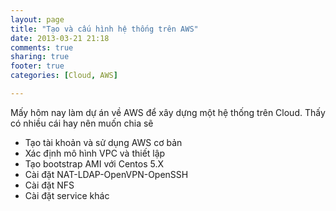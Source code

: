```yaml
---
layout: page
title: "Tạo và cấu hình hệ thống trên AWS"
date: 2013-03-21 21:18
comments: true
sharing: true
footer: true
categories: [Cloud, AWS]

---
```


Mấy hôm nay làm dự án về AWS để xây dựng một hệ thống trên Cloud. Thấy có nhiều cái hay nên muốn chia sẽ

- Tạo tài khoản và sử dụng AWS cơ bản
- Xác định mô hình VPC và thiết lập
- Tạo bootstrap AMI với Centos 5.X
- Cài đặt NAT-LDAP-OpenVPN-OpenSSH
- Cài đặt NFS
- Cài đặt service khác